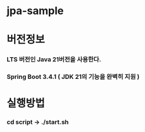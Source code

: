 # jpa-sample

# 버전정보
### LTS 버전인 Java 21버전을 사용한다.
### Spring Boot 3.4.1 ( JDK 21의 기능을 완벽히 지원 )

# 실행방법
### cd script -> ./start.sh
